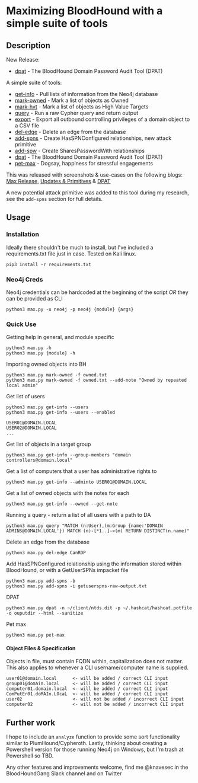 # Maximizing BloodHound with a simple suite of tools

## Description

New Release:

- [dpat](https://github.com/knavesec/Max/blob/master/wiki/dpat.md) - The BloodHound Domain Password Audit Tool (DPAT)

A simple suite of tools:
- [get-info](https://github.com/knavesec/Max/blob/master/wiki/get-info.md) - Pull lists of information from the Neo4j database
- [mark-owned](https://github.com/knavesec/Max/blob/master/wiki/mark-owned.md) - Mark a list of objects as Owned
- [mark-hvt](https://github.com/knavesec/Max/blob/master/wiki/mark-hvt.md) - Mark a list of objects as High Value Targets
- [query](https://github.com/knavesec/Max/blob/master/wiki/query.md) - Run a raw Cypher query and return output
- [export](https://github.com/knavesec/Max/blob/master/wiki/export.md) - Export all outbound controlling privileges of a domain object to a CSV file
- [del-edge](https://github.com/knavesec/Max/blob/master/wiki/del-edge.md) - Delete an edge from the database
- [add-spns](https://github.com/knavesec/Max/blob/master/wiki/add-spns.md) - Create HasSPNConfigured relationships, new attack primitive
- [add-spw](https://github.com/knavesec/Max/blob/master/wiki/add-spw.md) - Create SharesPasswordWith relationships
- [dpat](https://github.com/knavesec/Max/blob/master/wiki/dpat.md) - The BloodHound Domain Password Audit Tool (DPAT)
- [pet-max](https://github.com/knavesec/Max/blob/master/wiki/pet-max.md) - Dogsay, happiness for stressful engagements

This was released with screenshots & use-cases on the following blogs: [Max Release](https://whynotsecurity.com/blog/max/),  [Updates & Primitives](https://whynotsecurity.com/blog/max2/) & [DPAT](https://whynotsecurity.com/blog/max3/)

A new potential attack primitive was added to this tool during my research, see the `add-spns` section for full details.


## Usage

### Installation

Ideally there shouldn't be much to install, but I've included a requirements.txt file just in case. Tested on Kali linux.

`pip3 install -r requirements.txt`

### Neo4j Creds

Neo4j credentials can be hardcoded at the beginning of the script *OR* they can be provided as CLI

`python3 max.py -u neo4j -p neo4j {module} {args}`

### Quick Use

Getting help in general, and module specific
```
python3 max.py -h
python3 max.py {module} -h
```

Importing owned objects into BH
```
python3 max.py mark-owned -f owned.txt
python3 max.py mark-owned -f owned.txt --add-note "Owned by repeated local admin"
```

Get list of users
```
python3 max.py get-info --users
python3 max.py get-info --users --enabled

USER01@DOMAIN.LOCAL
USER02@DOMAIN.LOCAL
...
```

Get list of objects in a target group
```
python3 max.py get-info --group-members "domain controllers@domain.local"
```

Get a list of computers that a user has administrative rights to
```
python3 max.py get-info --adminto USER01@DOMAIN.LOCAL
```

Get a list of owned objects with the notes for each
```
python3 max.py get-info --owned --get-note
```

Running a query - return a list of all users with a path to DA
```
python3 max.py query "MATCH (n:User),(m:Group {name:'DOMAIN ADMINS@DOMAIN.LOCAL'}) MATCH (n)-[*1..]->(m) RETURN DISTINCT(n.name)"
```

Delete an edge from the database
```
python3 max.py del-edge CanRDP
```

Add HasSPNConfigured relationship using the information stored within BloodHound, or with a GetUserSPNs impacket file
```
python3 max.py add-spns -b
python3 max.py add-spns -i getuserspns-raw-output.txt
```

DPAT
```
python3 max.py dpat -n ~/client/ntds.dit -p ~/.hashcat/hashcat.potfile -o ouputdir --html --sanitize
```

Pet max
```
python3 max.py pet-max
```

#### Object Files & Specification

Objects in file, must contain FQDN within, capitalization does not matter. This also applies to whenever a CLI username/computer name is supplied.

```
user01@domain.local      <- will be added / correct CLI input
group01@domain.local     <- will be added / correct CLI input
computer01.domain.local  <- will be added / correct CLI input
ComPutEr01.doMAIn.LOcaL  <- will be added / correct CLI input
user02                   <- will not be added / incorrect CLI input
computer02               <- will not be added / incorrect CLI input
```

## Further work

I hope to include an `analyze` function to provide some sort functionality similar to PlumHound/Cypheroth. Lastly, thinking about creating a Powershell version for those running Neo4j on Windows, but I'm trash at Powershell so TBD.

Any other features and improvements welcome, find me @knavesec in the BloodHoundGang Slack channel and on Twitter
